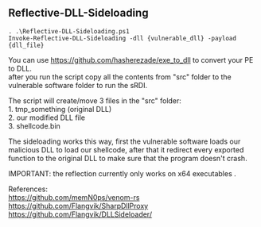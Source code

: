 ## Reflective-DLL-Sideloading  

    . .\Reflective-DLL-Sideloading.ps1  
    Invoke-Reflective-DLL-Sideloading -dll {vulnerable_dll} -payload {dll_file}  
    
You can use https://github.com/hasherezade/exe_to_dll to convert your PE to DLL.  
after you run the script copy all the contents from "src" folder to the vulnerable software folder to run the sRDI.  

The script will create/move 3 files in the "src" folder:    
	1. tmp_something (original DLL)  
	2. our modified DLL file  
	3. shellcode.bin  
	
The sideloading works this way, first the vulnerable software loads our malicious DLL to load our shellcode, after that it redirect every exported function to the original DLL to make sure that the program doesn't crash.  

IMPORTANT: the reflection currently only works on x64 executables .

References:  
https://github.com/memN0ps/venom-rs  
https://github.com/Flangvik/SharpDllProxy  
https://github.com/Flangvik/DLLSideloader/  
